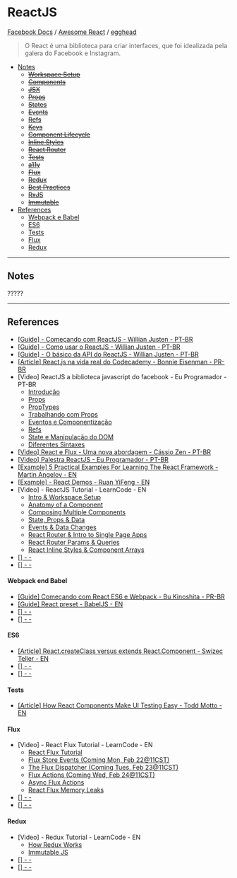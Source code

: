 # ReactJS
[Facebook Docs](http://facebook.github.io/react/docs/getting-started.html) / [Awesome React](https://github.com/enaqx/awesome-react) / [egghead](https://egghead.io/)

> O React é uma biblioteca para criar interfaces, que foi idealizada pela galera do Facebook e Instagram.

- [Notes](#)
  - [<s>Workspace Setup</s>](#)
  - [<s>Components</s>](#)
  - [<s>JSX</s>](#)
  - [<s>Props</s>](#)
  - [<s>States</s>](#)
  - [<s>Events</s>](#)
  - [<s>Refs</s>](#)
  - [<s>Keys</s>](#)
  - [<s>Component Lifecycle</s>](#)
  - [<s>Inline Styles</s>](#)
  - [<s>React Router</s>](#)
  - [<s>Tests</s>](#)
  - [<s>a11y</s>](#)
  - [<s>Flux</s>](#)
  - [<s>Redux</s>](#)
  - [<s>Best Practices</s>](#)
  - [<s>RxJS</s>](#)
  - [<s>Immutable</s>](#)
- [References](#references)
  - [Webpack e Babel](#)
  - [ES6](#)
  - [Tests](#)
  - [Flux](#)
  - [Redux</s>](#)

<hr>

## Notes

?????

<hr>

## References
- [[Guide] - Começando com ReactJS - Willian Justen - PT-BR](http://willianjusten.com.br/comecando-com-react/)
- [[Guide] - Como usar o ReactJS - Willian Justen - PT-BR](http://willianjusten.com.br/como-usar-o-reactjs/)
- [[Guide] - O básico da API do ReactJS - Willian Justen - PT-BR](http://willianjusten.com.br/o-basico-da-api-do-reactjs/)
- [[Article] React.js na vida real do Codecademy - Bonnie Eisenman - PR-BR ](http://www.infoq.com/br/articles/reactjs-codecademy)
- [Video] ReactJS a biblioteca javascript do facebook - Eu Programador - PT-BR
  - [Introdução](https://www.youtube.com/watch?v=y08X0vpd6q4&index=1&list=PLXFk6ROPeWoAe9BdLdy--VBtDwMP1L6sT)
  - [Props](https://www.youtube.com/watch?v=xhhxPLyVEUY&index=2&list=PLXFk6ROPeWoAe9BdLdy--VBtDwMP1L6sT)
  - [PropTypes](https://www.youtube.com/watch?v=w4oD5dPUndY&list=PLXFk6ROPeWoAe9BdLdy--VBtDwMP1L6sT&index=3)
  - [Trabalhando com Props](https://www.youtube.com/watch?v=MMHTMyhi_qQ&index=4&list=PLXFk6ROPeWoAe9BdLdy--VBtDwMP1L6sT)
  - [Eventos e Componentização](https://www.youtube.com/watch?v=cfefccP1Kgc&list=PLXFk6ROPeWoAe9BdLdy--VBtDwMP1L6sT&index=5)
  - [Refs](https://www.youtube.com/watch?v=6PEPmrLVcuA&list=PLXFk6ROPeWoAe9BdLdy--VBtDwMP1L6sT&index=6)
  - [State e Manipulação do DOM](https://www.youtube.com/watch?v=p3P1dZlgvzU&index=7&list=PLXFk6ROPeWoAe9BdLdy--VBtDwMP1L6sT)
  - [Diferentes Sintaxes](https://www.youtube.com/watch?v=9WKoglv7yhQ&list=PLXFk6ROPeWoAe9BdLdy--VBtDwMP1L6sT&index=9)
- [[Video] React e Flux - Uma nova abordagem - Cássio Zen - PT-BR ](https://www.youtube.com/watch?v=4FroPIYEsYY)
- [[Video] Palestra ReactJS - Eu Programador - PT-BR ](https://www.youtube.com/watch?v=gIGB0061wzM&list=PLXFk6ROPeWoAe9BdLdy--VBtDwMP1L6sT&index=9&spfreload=5#t=852.305222)
- [[Example] 5 Practical Examples For Learning The React Framework - Martin Angelov - EN](http://tutorialzine.com/2014/07/5-practical-examples-for-learning-facebooks-react-framework/)
- [[Example] - React Demos - Ruan YiFeng - EN](https://github.com/ruanyf/react-demos)
- [Video] - ReactJS Tutorial - LearnCode - EN
  - [Intro & Workspace Setup](https://youtu.be/MhkGQAoc7bc)
  - [Anatomy of a Component](https://youtu.be/fd2Cayhez58)
  - [Composing Multiple Components](https://youtu.be/vu_rIMPROoQ)
  - [State, Props & Data](https://youtu.be/qh3dYM6Keuw)
  - [Events & Data Changes](https://youtu.be/_D1JGNidMr4)
  - [React Router & Intro to Single Page Apps](https://youtu.be/1iAG6h9ff5s)
  - [React Router Params & Queries](https://youtu.be/ZBxMljq9GSE)
  - [React Inline Styles & Component Arrays](https://youtu.be/XVdwq8W2ZsM)
- [[] - - ]()
- [[] - - ]()

#### Webpack end Babel
- [[Guide] Começando com React ES6 e Webpack - Bu Kinoshita - PR-BR ](http://chocoladesign.com/comecando-com-react-es6-e-webpack)
- [[Guide] React preset - BabelJS - EN](https://babeljs.io/docs/plugins/preset-react/)
- [[] - - ]()
- [[] - - ]()

#### ES6
- [[Article] React.createClass versus extends React.Component - Swizec Teller - EN](https://toddmotto.com/react-create-class-versus-component/)
- [[] - - ]()
- [[] - - ]()

#### Tests
- [[Article] How React Components Make UI Testing Easy - Todd Motto - EN](https://www.toptal.com/react/how-react-components-make-ui-testing-easy)

#### Flux
- [Video] - React Flux Tutorial - LearnCode - EN
  - [React Flux Tutorial](https://youtu.be/PvjNglsyOHs)
  - [Flux Store Events (Coming Mon, Feb 22@11CST)](https://youtu.be/bvEC6i7CUyE)
  - [The Flux Dispatcher (Coming Tues, Feb 23@11CST)](https://youtu.be/MZfCVq5iCBw)
  - [Flux Actions (Coming Wed, Feb 24@11CST)](https://youtu.be/0yW7C22ooos)
  - [Async Flux Actions](https://youtu.be/CuYd9uDB0vg)
  - [React Flux Memory Leaks](https://youtu.be/Fgd2ivSnXXo)
- [[] - - ]()
- [[] - - ]()

#### Redux
- [Video] - Redux Tutorial - LearnCode - EN
  - [How Redux Works](https://www.youtube.com/watch?v=1w-oQ-i1XB8)
  - [Immutable JS](https://www.youtube.com/watch?v=9M-r8p9ey8U)
- [[] - - ]()
- [[] - - ]()
